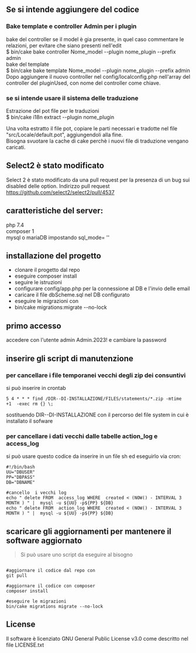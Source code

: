 


## Se si intende aggiungere del codice 
### Bake template e controller Admin per i plugin
bake del controller se il model è gia presente, in quel caso commentare le relazioni,
per evitare che siano presenti nell'edit  
$ bin/cake bake controller Nome_model --plugin nome_plugin --prefix admin  
bake del template  
$ bin/cake bake template Nome_model --plugin nome_plugin --prefix admin  
Dopo aggiungere il nuovo controller nel config/localconfig.php nell'array del controller del
pluginUsed, con nome del controller come chiave.  
### se si intende usare il sistema delle traduzione
Estrazione del pot file per le traduzioni  
$ bin/cake i18n extract --plugin nome_plugin  

Una volta estratto il file pot, copiare le parti necessari e tradotte nel file  
"src/Locale/default.pot", aggiungendoli alla fine.  
Bisogna svuotare la cache di cake perchè i nuovi file di traduzione vengano caricati.  

## Select2 è stato modificato  
Select 2  è stato modificato da una pull request per la presenza di un bug sui disabled
delle option. Indirizzo pull request https://github.com/select2/select2/pull/4537 

##  caratteristiche del server: 
php 7.4  
composer 1  
mysql o mariaDB impostando sql_mode= ''  

## installazione del progetto
 * clonare il progetto dal repo  
 * eseguire composer install  
 * seguire le istruzioni  
 * configurare config/app.php per la connessione al DB e l'invio delle email  
 * caricare il file dbScheme.sql nel DB configurato  
 * eseguire le migrazioni con  
 * bin/cake migrations:migrate --no-lock  

## primo accesso
accedere con l'utente admin Admin.2023! e cambiare la password  

## inserire gli script di manutenzione
### per cancellare i file temporanei vecchi degli zip dei consuntivi
si può inserire in crontab 
``` 
5 4 * * * find /DIR--DI-INSTALLAZIONE/FILES/statements/*.zip -mtime +1  -exec rm {} \;  
``` 
sostituendo DIR--DI-INSTALLAZIONE con il percorso del file system in cui è installato il sofware  
### per cancellare i dati vecchi dalle tabelle action_log e access_log
si può usare questo codice da inserire in un file sh ed eseguirlo via cron: 
 ```  
#!/bin/bash  
UU="DBUSER"  
PP="DBPASS"  
DB="DBNAME"  

#cancello  i vecchi log  
echo " delete FROM  access_log WHERE  created < (NOW() - INTERVAL 3 MONTH ) " |  mysql -u ${UU} -p${PP} ${DB}  
echo " delete FROM  action_log WHERE  created < (NOW() - INTERVAL 3 MONTH ) " |  mysql -u ${UU} -p${PP} ${DB}  
``` 

## scaricare gli aggiornamenti per mantenere il software aggiornato
>Si può usare uno script da eseguire al bisogno

 ```  

#aggiornare il codice dal repo con
git pull  

#aggiornare il codice con composer
composer install  

#eseguire le migrazioni
bin/cake migrations migrate --no-lock  

 ```  

## License
Il software è licenziato GNU General Public License v3.0 come descritto nel file LICENSE.txt
